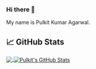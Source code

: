 ### Hi there 👋
My name is Pulkit Kumar Agarwal. 

## &#x1f4c8; GitHub Stats

<a href="https://github.com/pka5667">
  <img align="center" src="https://github-readme-stats.vercel.app/api/top-langs/?username=pka5667&hide=dockerfile,css&title_color=ffffff&text_color=c9cacc&icon_color=2bbc8a&bg_color=1d1f21" />
</a>
<a href="https://github.com/pka5667">
  <img align="center" src="https://github-readme-stats.vercel.app/api?username=pka5667&show_icons=true&line_height=27&count_private=true&title_color=ffffff&text_color=c9cacc&icon_color=2bbc8a&bg_color=1d1f21" alt="Pulkit's GitHub Stats" />
</a>

<!--
**pka5667/pka5667** is a ✨ _special_ ✨ repository because its `README.md` (this file) appears on your GitHub profile.

Here are some ideas to get you started:

- 🔭 I’m currently working on ...
- 🌱 I’m currently learning ...
- 👯 I’m looking to collaborate on ...
- 🤔 I’m looking for help with ...
- 💬 Ask me about ...
- 📫 How to reach me: ...
- 😄 Pronouns: ...
- ⚡ Fun fact: ...
-->
